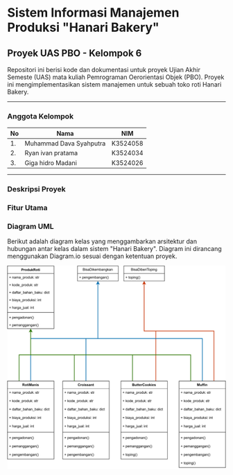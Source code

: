 # Sistem Informasi Manajemen Produksi "Hanari Bakery"
## Proyek UAS PBO - Kelompok 6

Repositori ini berisi kode dan dokumentasi untuk proyek Ujian Akhir Semeste (UAS) mata kuliah Pemrograman Oerorientasi Objek (PBO). Proyek ini mengimplementasikan sistem manajemen untuk sebuah toko roti Hanari Bakery.

---

### Anggota Kelompok
| No | Nama | NIM |
|--|--|--|
|1.|Muhammad Dava Syahputra|K3524058|
|2.|Ryan ivan pratama|K3524034|
|3.|Giga hidro Madani|K3524026|

---

### Deskripsi Proyek



### Fitur Utama


### Diagram UML

Berikut adalah diagram kelas yang menggambarkan arsitektur dan hubungan antar kelas dalam sistem "Hanari Bakery". Diagram ini dirancang menggunakan Diagram.io sesuai dengan ketentuan proyek.

![Class Diagram](media/Diagram_Class.drawio.png)